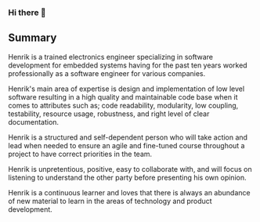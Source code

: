 ### Hi there 👋

## Summary

Henrik is a trained electronics engineer specializing in software development for embedded systems having for the past ten years worked professionally as a software engineer for various companies.

Henrik's main area of expertise is design and implementation of low level software resulting in a high quality and maintainable code base when it comes to attributes such as; code readability, modularity, low coupling, testability, resource usage, robustness, and right level of clear documentation.

Henrik is a structured and self-dependent person who will take action and lead when needed to ensure an agile and fine-tuned course throughout a project to have correct priorities in the team.

Henrik is unpretentious, positive, easy to collaborate with, and will focus on listening to understand the other party before presenting his own opinion.

Henrik is a continuous learner and loves that there is always an abundance of new material to learn in the areas of technology and product development.

<!--
**HenrikSamuelsson/henriksamuelsson** is a ✨ _special_ ✨ repository because its `README.md` (this file) appears on your GitHub profile.

Here are some ideas to get you started:

- 🔭 I’m currently working on ...
- 🌱 I’m currently learning ...
- 👯 I’m looking to collaborate on ...
- 🤔 I’m looking for help with ...
- 💬 Ask me about ...
- 📫 How to reach me: ...
- 😄 Pronouns: ...
- ⚡ Fun fact: ...
-->
